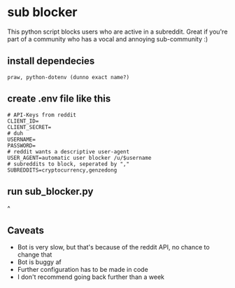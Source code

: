 # sub blocker

This python script blocks users who are active in a subreddit. Great if you're part of a community who has a vocal and annoying sub-community :)

## install dependecies
```
praw, python-dotenv (dunno exact name?)
```
## create .env file like this
```
# API-Keys from reddit
CLIENT_ID=
CLIENT_SECRET=
# duh
USERNAME=
PASSWORD=
# reddit wants a descriptive user-agent
USER_AGENT=automatic user blocker /u/$username
# subreddits to block, seperated by ","
SUBREDDITS=cryptocurrency,genzedong
```
## run sub_blocker.py
^
## Caveats
- Bot is very slow, but that's because of the reddit API, no chance to change that
- Bot is buggy af
- Further configuration has to be made in code
- I don't recommend going back further than a week
